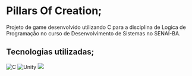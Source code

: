 <link rel="stylesheet" href="style.css">

# Pillars Of Creation;
Projeto de game desenvolvido utilizando C para a disciplina de Logica de Programação no curso de Desenvolvimento de Sistemas no SENAI-BA.


## Tecnologias utilizadas;
<div class="containerTechs">
  <div class="container-logos">
    <img src="https://upload.wikimedia.org/wikipedia/commons/1/19/C_Logo.png" alt="C">
    <img src="https://i.redd.it/tu3gt6ysfxq71.png" alt="Unity">
    <img src="https://creazilla-store.fra1.digitaloceanspaces.com/icons/3256930/file-type-photoshop-icon-md.png">
  </div>
</div>
